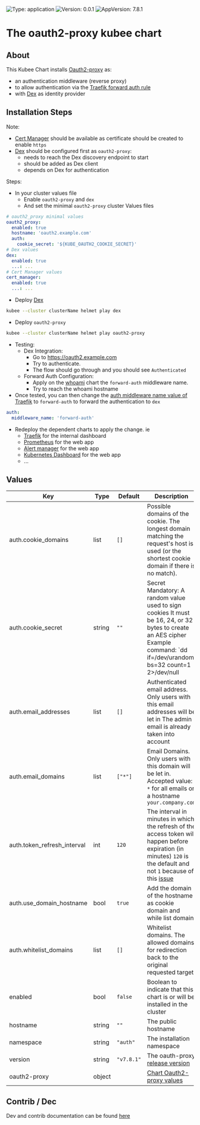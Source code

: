 
[//]: # (README.md generated by gotmpl. DO NOT EDIT.)

![Type: application](https://img.shields.io/badge/Type-application-informational?style=flat-square) ![Version: 0.0.1](https://img.shields.io/badge/Version-0.0.1-informational?style=flat-square) ![AppVersion: 7.8.1](https://img.shields.io/badge/AppVersion-7.8.1-informational?style=flat-square)

# The oauth2-proxy kubee chart

## About
This Kubee Chart installs [Oauth2-proxy](https://oauth2-proxy.github.io/oauth2-proxy/) as:
* an authentication middleware (reverse proxy)
* to allow authentication via the [Traefik forward auth rule](https://doc.traefik.io/traefik/middlewares/http/forwardauth/)
* with [Dex](../dex/README.md) as identity provider

## Installation Steps

Note:
* [Cert Manager](../cert-manager/README.md) should be available as certificate should be created to enable `https`
* [Dex](../dex/README.md) should be configured first as `oauth2-proxy`:
    * needs to reach the Dex discovery endpoint to start
    * should be added as Dex client
    * depends on Dex for authentication

Steps:
* In your cluster values file
    * Enable `oauth2-proxy` and `dex`
    * And set the minimal `oauth2-proxy` cluster Values files
```yaml
# oauth2_proxy minimal values
oauth2_proxy:
  enabled: true
  hostname: 'oauth2.example.com'
  auth:
    cookie_secret: '${KUBE_OAUTH2_COOKIE_SECRET}'
# Dex values
dex:
  enabled: true
  ...: ...
# Cert Manager values
cert_manager:
  enabled: true
  ...: ...
```
* Deploy [Dex](../dex/README.md)
```bash
kubee --cluster clusterName helmet play dex
```
* Deploy `oauth2-proxy`
```bash
kubee --cluster clusterName helmet play oauth2-proxy
```
* Testing:
    * Dex Integration:
        * Go to https://oauth2.example.com
        * Try to authenticate.
        * The flow should go through and you should see `Authenticated`
    * Forward Auth Configuration:
        * Apply on the [whoami](../whoami/README.md) chart the `forward-auth` middleware name.
        * Try to reach the whoami hostname
* Once tested, you can then change the [auth middleware name value of Traefik](../traefik/values.yaml) to `forward-auth`
  to forward the authentication to `dex`
```yaml
auth:
  middleware_name: 'forward-auth'
```
* Redeploy the dependent charts to apply the change. ie
    * [Traefik](../traefik/README.md) for the internal dashboard
    * [Prometheus](../prometheus/README.md) for the web app
    * [Alert manager](../alertmanager/README.md) for the web app
    * [Kubernetes Dashboard](../kubernetes-dashboard/README.md) for the web app
    * ...

## Values

| Key | Type | Default | Description |
|-----|------|---------|-------------|
| auth.cookie_domains | list | `[]` | Possible domains of the cookie. The longest domain matching the request's host is used (or the shortest cookie domain if there is no match). |
| auth.cookie_secret | string | `""` | Secret Mandatory: A random value used to sign cookies It must be 16, 24, or 32 bytes to create an AES cipher Example command: `dd if=/dev/urandom bs=32 count=1 2>/dev/null | base64 | tr -d -- '\n' | tr -- '+/' '-_' ; echo` [Doc Reference](https://oauth2-proxy.github.io/oauth2-proxy/configuration/overview#generating-a-cookie-secret) |
| auth.email_addresses | list | `[]` | Authenticated email address. Only users with this email addresses will be let in The admin email is already taken into account |
| auth.email_domains | list | `["*"]` | Email Domains. Only users with this domain will be let in. Accepted value: `*` for all emails or a hostname `your.company.com` |
| auth.token_refresh_interval | int | `120` | The interval in minutes in which the refresh of the access token will happen before expiration (in minutes) `120` is the default and not `1` because of this [issue](https://github.com/oauth2-proxy/oauth2-proxy/issues/1942#issuecomment-2700271002) |
| auth.use_domain_hostname | bool | `true` | Add the domain of the hostname as cookie domain and while list domain |
| auth.whitelist_domains | list | `[]` | Whitelist domains. The allowed domains for redirection back to the original requested target |
| enabled | bool | `false` | Boolean to indicate that this chart is or will be installed in the cluster |
| hostname | string | `""` | The public hostname |
| namespace | string | `"auth"` | The installation namespace |
| version | string | `"v7.8.1"` | The oauth-proxy [release version](https://github.com/oauth2-proxy/oauth2-proxy/releases) |
| oauth2-proxy | object | | [Chart Oauth2-proxy values](https://github.com/oauth2-proxy/manifests/blob/oauth2-proxy-7.8.1/helm/oauth2-proxy/values.yaml) |

## Contrib / Dec

Dev and contrib documentation can be found [here](contrib/contrib.md)

